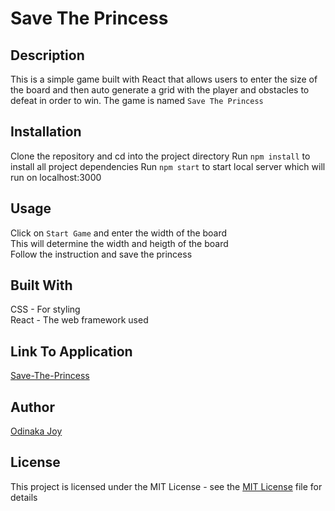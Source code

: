 # Save The Princess

## Description
This is a simple game built with React that allows users to enter the size of the board and then auto generate a grid with the player and obstacles to defeat in order to win. The game is named `Save The Princess`

## Installation
Clone the repository and cd into the project directory
Run `npm install` to install all project dependencies
Run `npm start` to start local server which will run on localhost:3000

## Usage
Click on `Start Game` and enter the width of the board   
This will determine the width and heigth of the board    
Follow the instruction and save the princess    

## Built With
CSS - For styling   
React - The web framework used

## Link To Application
[Save-The-Princess](https://save-the-princess.netlify.app/)

## Author
[Odinaka Joy](http://dinakajoy.com)

## License
This project is licensed under the MIT License - see the [MIT License](https://opensource.org/licenses/MIT) file for details
